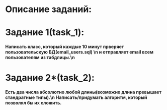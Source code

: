 # Описание заданий:
<h1>Задание 1(task_1):</h1>
<h4>Написать класс, который каждые 10 минут прверяет пользовательскую БД(email_users.sql) \n и отправляет email всем пользователям из табдлицы.\n</h4>
<h1>Задание 2*(task_2):</h1>
<h4>Есть два числа абсолютно любой длины(возможно длина превышает стандратные типы).\n Написать/придумать алгоритм, который позволял бы их сложить.</h4>
